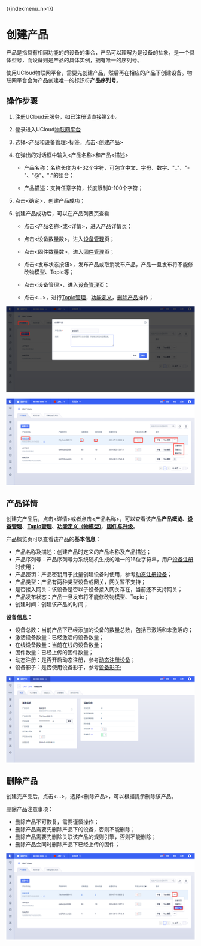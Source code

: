 {{indexmenu_n>1}}

# 创建产品
产品是指具有相同功能的的设备的集合，产品可以理解为是设备的抽象，是一个具体型号，而设备则是产品的具体实例，拥有唯一的序列号。

使用UCloud物联网平台，需要先创建产品，然后再在相应的产品下创建设备。物联网平台会为产品创建唯一的标识符**产品序列号**。



## 操作步骤

1. [注册](https://passport.ucloud.cn/#register)UCloud云服务，如已注册请直接第2步。

2. 登录进入UCloud[物联网平台](https://console.ucloud.cn/iot)

3. 选择<产品和设备管理>标签，点击<创建产品>

4. 在弹出的对话框中输入<产品名称>和产品<描述>

	- 产品名称：名称长度为4-32个字符，可包含中文、字母、数字、"_"、"-"、"@"、":"的组合；
	
	- 产品描述：支持任意字符，长度限制0-100个字符；
	
5. 点击<确定>，创建产品成功；

6. 创建产品成功后，可以在产品列表页查看

	- 点击<产品名称>或<详情>，进入产品详情页；
	
	- 点击<设备数量数>，进入[设备管理](create_devcies\#管理设备)页；
	
	- 点击<固件数量数>，进入[固件管理](../ota/firmware_management)页；
	
	- 点击<发布状态按钮>，发布产品或取消发布产品，产品一旦发布将不能修改物模型、Topic等；
	
	- 点击<设备管理>，进入[设备管理](create_devcies\#管理设备)页；
	
	- 点击<...>，进行[Topic管理](topic)，[功能定义](../thingmode/thingmode_guide)，[删除产品](#删除产品)操作；



![添加产品](../../images/添加产品.png)

![产品列表](../../images/产品列表.png)



## 产品详情

创建完产品后，点击<详情>或者点击<产品名称>，可以查看该产品**产品概览**、**[设备管理](create_devcies\#管理设备)**、**[Topic管理](topic)**、**[功能定义（物模型）](../thingmode/thingmode_guide)**、**[固件与升级](../ota/firmware_management)**。


产品概览页可以查看该产品的**基本信息：**

- 产品名称及描述：创建产品时定义的产品名称及产品描述；
- 产品序列号：产品序列号为系统随机生成的唯一的16位字符串，用户[设备注册](../../device_develop_guide/authenticate_devices/what_is_authenticate_devices)时使用；
- 产品密钥：产品密钥用于批量创建设备时使用，参考[动态注册设备](../../device_develop_guide/authenticate_devices/unique-certificate-per-product_authentication)；
- 产品类型：产品有两种类型设备或网关，网关暂不支持；
- 是否接入网关：该设备是否以子设备接入网关存在，当前还不支持网关；
- 产品发布状态：产品一旦发布将不能修改物模型、Topic；
- 创建时间：创建该产品的时间；




**设备信息：**

- 设备总数：当前产品下已经添加的设备的数量总数，包括已激活和未激活的；
- 激活设备数量：已经激活的设备数量；
- 在线设备数量：当前在线的设备数量；
- 固件数量：已经上传的固件数量；
- 动态注册：是否开启动态注册，参考[动态注册设备](../../device_develop_guide/authenticate_devices/unique-certificate-per-product_authentication)；
- 设备影子：是否使用设备影子，参考[设备影子](../device_shadow/waht_is_deviceshadow);



![产品概览](../../images/产品概览.png)



## 删除产品

创建完产品后，点击<...\>，选择<删除产品>，可以根据提示删除该产品。

删除产品注意事项：

- 删除产品不可恢复，需要谨慎操作；
- 删除产品需要先删除产品下的设备，否则不能删除；
- 删除产品需要先删除关联该产品的规则引擎，否则不能删除；
- 删除产品会同时删除产品下已经上传的固件；


![产品删除](../../images/产品删除.png)